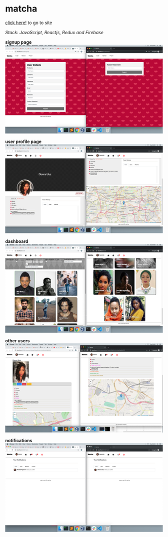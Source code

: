 # matcha #

[click here!](https://matcha-e48de.firebaseapp.com/) to go to site

_Stack: JavaScript, Reactjs, Redux and Firebase_

**signup page**
![signup image](/screenshots/registration.png)


**user profile page**
![profile image](/screenshots/profile.png)


**dashboard**
![dashboard image](/screenshots/dashboard.png)


**other users**
![user image](/screenshots/user.png)


**notifications**
![notification image](/screenshots/notifications.png)
